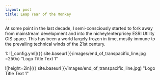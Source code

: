 ```yaml
---
layout: post
title: Leap Year of the Monkey
---
```


At some point in the last decade, I semi-consciously started to fork away from mainstream development and into the nichey/enterprisey ESRI Utility GIS space. This has been a world largely frozen in time, mostly immune to the prevailing technical winds of the 21st century.

1: 
![_config.yml]({{ site.baseurl }}/images/end_of_transpacific_line.jpg =250x) "Logo Title Text 1"

![height=2in]({{ site.baseurl }}/images/end_of_transpacific_line.jpg) "Logo Title Text 1"

